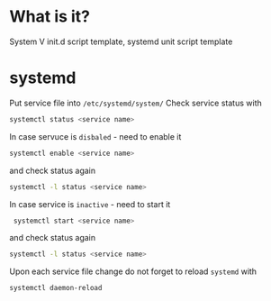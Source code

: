 # What is it?

System V init.d script template, systemd unit script template

# systemd
Put service file into `/etc/systemd/system/`
Check service status with
```bash
systemctl status <service name>
```

In case servuce is `disbaled` - need to enable it
```bash
systemctl enable <service name>
```

and check status again
```bash
systemctl -l status <service name>
```

In case service is `inactive` - need to start it
```bash
 systemctl start <service name>
```

and check status again
```bash
systemctl -l status <service name>
```

Upon each service file change do not forget to reload `systemd` with
```bash
systemctl daemon-reload
```

